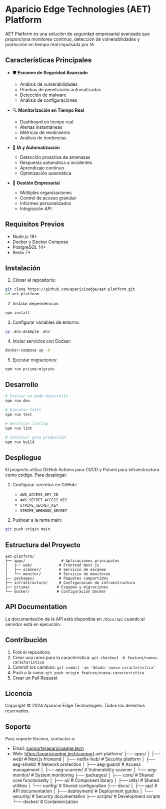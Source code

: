 # Aparicio Edge Technologies (AET) Platform

AET Platform es una solución de seguridad empresarial avanzada que proporciona monitoreo continuo, detección de vulnerabilidades y protección en tiempo real impulsada por IA.

## Características Principales

- 🛡️ **Escaneo de Seguridad Avanzado**
  - Análisis de vulnerabilidades
  - Pruebas de penetración automatizadas
  - Detección de malware
  - Análisis de configuraciones

- 🔍 **Monitorización en Tiempo Real**
  - Dashboard en tiempo real
  - Alertas instantáneas
  - Métricas de rendimiento
  - Análisis de tendencias

- 🤖 **IA y Automatización**
  - Detección proactiva de amenazas
  - Respuesta automática a incidentes
  - Aprendizaje continuo
  - Optimización automática

- 💼 **Gestión Empresarial**
  - Múltiples organizaciones
  - Control de acceso granular
  - Informes personalizados
  - Integración API

## Requisitos Previos

- Node.js 18+
- Docker y Docker Compose
- PostgreSQL 14+
- Redis 7+

## Instalación

1. Clonar el repositorio:
```bash
git clone https://github.com/aparicioedge/aet-platform.git
cd aet-platform
```

2. Instalar dependencias:
```bash
npm install
```

3. Configurar variables de entorno:
```bash
cp .env.example .env
```

4. Iniciar servicios con Docker:
```bash
docker-compose up -d
```

5. Ejecutar migraciones:
```bash
npm run prisma:migrate
```

## Desarrollo

```bash
# Iniciar en modo desarrollo
npm run dev

# Ejecutar tests
npm run test

# Verificar linting
npm run lint

# Construir para producción
npm run build
```

## Despliegue

El proyecto utiliza GitHub Actions para CI/CD y Pulumi para infraestructura como código. Para desplegar:

1. Configurar secretos en GitHub:
   - `AWS_ACCESS_KEY_ID`
   - `AWS_SECRET_ACCESS_KEY`
   - `STRIPE_SECRET_KEY`
   - `STRIPE_WEBHOOK_SECRET`

2. Pushear a la rama main:
```bash
git push origin main
```

## Estructura del Proyecto

```
aet-platform/
├── apps/                # Aplicaciones principales
│   ├── web/            # Frontend Next.js
│   ├── scanner/        # Servicio de escaneo
│   └── monitor/        # Servicio de monitoreo
├── packages/           # Paquetes compartidos
├── infrastructure/     # Configuración de infraestructura
├── prisma/            # Esquema y migraciones
└── docker/            # Configuración Docker
```

## API Documentation

La documentación de la API está disponible en `/docs/api` cuando el servidor está en ejecución.

## Contribución

1. Fork el repositorio
2. Crear una rama para la característica: `git checkout -b feature/nueva-caracteristica`
3. Commit los cambios: `git commit -am 'Añadir nueva característica'`
4. Push a la rama: `git push origin feature/nueva-caracteristica`
5. Crear un Pull Request

## Licencia

Copyright © 2024 Aparicio Edge Technologies. Todos los derechos reservados.

## Soporte

Para soporte técnico, contactar a:
- Email: support@aparicioedge.tech
- Web: https://aparicioedge.tech/support
aet-platform/
├── apps/
│   ├── web/               # Next.js frontend
│   ├── netfix-hub/        # Security platform
│   ├── aeg-shield/        # Network protection
│   ├── aeg-guard/         # Access management
│   ├── aeg-scanner/       # Vulnerability scanner
│   └── aeg-monitor/       # System monitoring
├── packages/
│   ├── core/              # Shared core functionality
│   ├── ui/                # Component library
│   ├── utils/             # Shared utilities
│   └── config/            # Shared configuration
├── docs/
│   ├── api/              # API documentation
│   ├── deployment/       # Deployment guides
│   └── security/         # Security documentation
├── scripts/              # Development scripts
└── docker/              # Containerization

